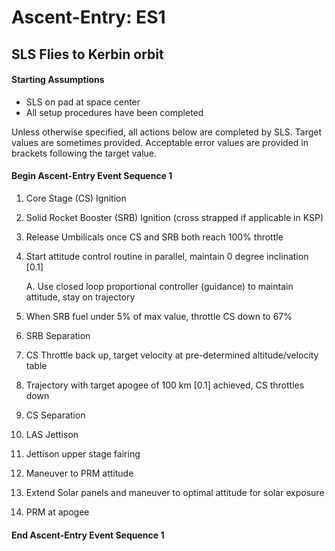 # Ascent-Entry: ES1

## SLS Flies to Kerbin orbit

#### Starting Assumptions

* SLS on pad at space center
* All setup procedures have been completed

Unless otherwise specified, all actions below are completed by SLS. Target values are sometimes provided. Acceptable error values are provided in brackets following the target value.

#### Begin Ascent-Entry Event Sequence 1

1. Core Stage (CS) Ignition

2. Solid Rocket Booster (SRB) Ignition (cross strapped if applicable in KSP)

3. Release Umbilicals once CS and SRB both reach 100% throttle

4. Start attitude control routine in parallel, maintain 0 degree inclination [0.1]

   A. Use closed loop proportional controller (guidance) to maintain attitude, stay on trajectory

5. When SRB fuel under 5% of max value, throttle CS down to 67%

6. SRB Separation

7. CS Throttle back up, target velocity at pre-determined altitude/velocity table

8. Trajectory with target apogee of 100 km [0.1] achieved, CS throttles down

9. CS Separation

10. LAS Jettison

11. Jettison upper stage fairing

12. Maneuver to PRM attitude

13. Extend Solar panels and maneuver to optimal attitude for solar exposure

14. PRM at apogee

#### End Ascent-Entry Event Sequence 1
